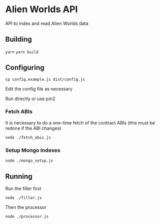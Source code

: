 # Alien Worlds API

API to index and read Alien Worlds data

## Building

`yarn`
`yarn build`

## Configuring

`cp config.example.js dist/config.js`

Edit the config file as necessary

Run directly or use pm2

### Fetch ABIs

It is necessary to do a one-time fetch of the contract ABIs (this must be redone if the ABI changes)

`node ./fetch_abis.js`

### Setup Mongo Indexes

`node ./mongo_setup.js`

## Running

Run the filler first

`node ./filler.js`

Then the processor

`node ./processor.js`
